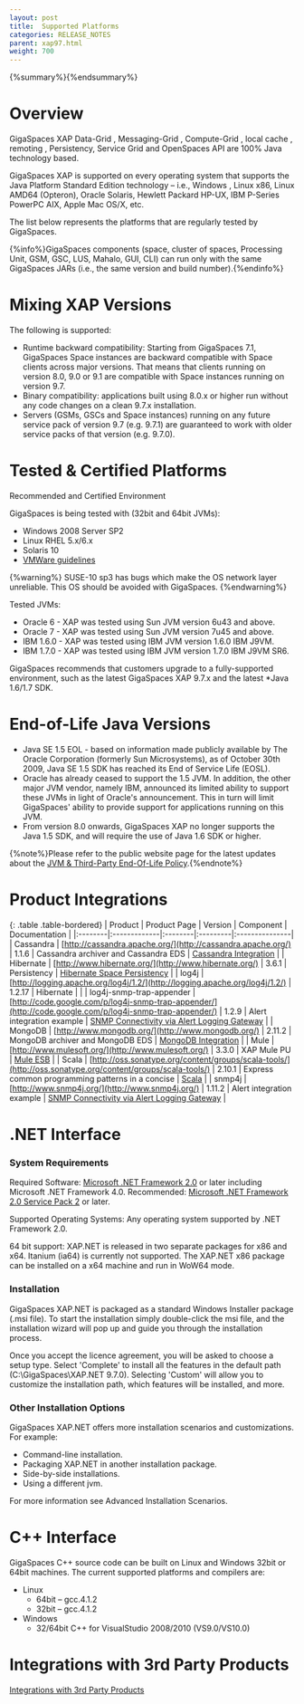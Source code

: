 ```yaml
---
layout: post
title:  Supported Platforms
categories: RELEASE_NOTES
parent: xap97.html
weight: 700
---
```


{%summary%}{%endsummary%}

# Overview

GigaSpaces XAP Data-Grid , Messaging-Grid , Compute-Grid , local cache , remoting , Persistency, Service Grid and OpenSpaces API are 100% Java technology based.

GigaSpaces XAP is supported on every operating system that supports the Java Platform Standard Edition technology – i.e., Windows , Linux x86, Linux AMD64 (Opteron), Oracle Solaris, Hewlett Packard HP-UX, IBM P-Series PowerPC AIX, Apple Mac OS/X, etc.

The list below represents the platforms that are regularly tested by GigaSpaces.

{%info%}GigaSpaces components (space, cluster of spaces, Processing Unit, GSM, GSC, LUS, Mahalo, GUI, CLI) can run only with the same GigaSpaces JARs (i.e., the same version and build number).{%endinfo%}

# Mixing XAP Versions
The following is supported:

- Runtime backward compatibility: Starting from GigaSpaces 7.1, GigaSpaces Space instances are backward compatible with Space clients across major versions. That means that clients running on version 8.0, 9.0 or 9.1 are compatible with Space instances running on version 9.7.
- Binary compatibility: applications built using 8.0.x or higher run without any code changes on a clean 9.7.x installation.
- Servers (GSMs, GSCs and Space instances) running on any future service pack of version 9.7 (e.g. 9.7.1) are guaranteed to work with older service packs of that version (e.g. 9.7.0).


# Tested & Certified Platforms

Recommended and Certified Environment

GigaSpaces is being tested with (32bit and 64bit JVMs):

- Windows 2008 Server SP2
- Linux RHEL 5.x/6.x
- Solaris 10
- [VMWare guidelines](./release_notes/vmware-guidelines.html)

{%warning%}
SUSE-10 sp3 has bugs which make the OS network layer unreliable. This OS should be avoided with GigaSpaces.
{%endwarning%}

Tested JVMs:

- Oracle 6 - XAP was tested using Sun JVM version 6u43 and above.
- Oracle 7 - XAP was tested using Sun JVM version 7u45 and above.
- IBM 1.6.0 - XAP was tested using IBM JVM version 1.6.0 IBM J9VM. 
- IBM 1.7.0 - XAP was tested using IBM JVM version 1.7.0 IBM J9VM SR6.

GigaSpaces recommends that customers upgrade to a fully-supported environment, such as the latest GigaSpaces XAP 9.7.x and the latest *Java 1.6/1.7 SDK.

# End-of-Life Java Versions

- Java SE 1.5 EOL - based on information made publicly available by The Oracle Corporation (formerly Sun Microsystems), as of October 30th 2009, Java SE 1.5 SDK has reached its End of Service Life (EOSL).
- Oracle has already ceased to support the 1.5 JVM. In addition, the other major JVM vendor, namely IBM, announced its limited ability to support these JVMs in light of Oracle's announcement. This in turn will limit GigaSpaces' ability to provide support for applications running on this JVM.
- From version 8.0 onwards, GigaSpaces XAP no longer supports the Java 1.5 SDK, and will require the use of Java 1.6 SDK or higher.

{%note%}Please refer to the public website page for the latest updates about the [JVM & Third-Party End-Of-Life Policy](http://www.gigaspaces.com/EOL).{%endnote%}

# Product Integrations

{: .table .table-bordered}
| Product | Product Page | Version | Component | Documentation | 
|:--------|:-------------|:--------|:---------|:---------------|
| Cassandra | [http://cassandra.apache.org/](http://cassandra.apache.org/) | 1.1.6 | Cassandra archiver and Cassandra EDS | [Cassandra Integration](/xap97/cassandra.html) |
| Hibernate | [http://www.hibernate.org/](http://www.hibernate.org/) | 3.6.1 | Persistency | [Hibernate Space Persistency](/xap97/hibernate-space-persistency.html) |
| log4j | [http://logging.apache.org/log4j/1.2/](http://logging.apache.org/log4j/1.2/) | 1.2.17 | Hibernate |  | 
| log4j-snmp-trap-appender | [http://code.google.com/p/log4j-snmp-trap-appender/](http://code.google.com/p/log4j-snmp-trap-appender/) | 1.2.9 | Alert integration example | [SNMP Connectivity via Alert Logging Gateway](/xap97/snmp-connectivity-via-alert-logging-gateway.html)  |
| MongoDB | [http://www.mongodb.org/](http://www.mongodb.org/) | 2.11.2 | MongoDB archiver and MongoDB EDS  | [MongoDB Integration](/xap97/mongodb.html) |
| Mule | [http://www.mulesoft.org/](http://www.mulesoft.org/) | 3.3.0 | XAP Mule PU | [Mule ESB](/xap97/mule-esb.html) |
| Scala | [http://oss.sonatype.org/content/groups/scala-tools/](http://oss.sonatype.org/content/groups/scala-tools/) | 2.10.1 |  Express common programming patterns in a concise | [Scala](/xap97/scala.html) | 
| snmp4j | [http://www.snmp4j.org/](http://www.snmp4j.org/) | 1.11.2 | Alert integration example | [SNMP Connectivity via Alert Logging Gateway](/xap97/snmp-connectivity-via-alert-logging-gateway.html) | 


# .NET Interface

### System Requirements
Required Software: [Microsoft .NET Framework 2.0](http://msdn.microsoft.com/en-us/vstudio/aa496123) or later including Microsoft .NET Framework 4.0.
Recommended: [Microsoft .NET Framework 2.0 Service Pack 2](http://www.microsoft.com/en-us/download/details.aspx?id=1639) or later.

Supported Operating Systems: Any operating system supported by .NET Framework 2.0.

64 bit support: XAP.NET is released in two separate packages for x86 and x64. Itanium (ia64) is currently not supported. The XAP.NET x86 package can be installed on a x64 machine and run in WoW64 mode.

### Installation
GigaSpaces XAP.NET is packaged as a standard Windows Installer package (.msi file). To start the installation simply double-click the msi file, and the installation wizard will pop up and guide you through the installation process.

Once you accept the licence agreement, you will be asked to choose a setup type. Select 'Complete' to install all the features in the default path (C:\GigaSpaces\XAP.NET 9.7.0). Selecting 'Custom' will allow you to customize the installation path, which features will be installed, and more.

### Other Installation Options
GigaSpaces XAP.NET offers more installation scenarios and customizations. For example:

- Command-line installation.
- Packaging XAP.NET in another installation package.
- Side-by-side installations.
- Using a different jvm.

For more information see Advanced Installation Scenarios.

# C++ Interface
GigaSpaces C++ source code can be built on Linux and Windows 32bit or 64bit machines.
The current supported platforms and compilers are:

- Linux
   * 64bit – gcc.4.1.2
   * 32bit – gcc.4.1.2
- Windows
   * 32/64bit C++ for VisualStudio 2008/2010 (VS9.0/VS10.0)


# Integrations with 3rd Party Products

[Integrations with 3rd Party Products](/release_notes/97third-party.html)
